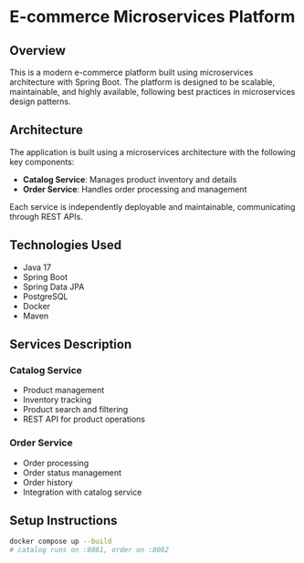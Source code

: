 # E-commerce Microservices Platform

## Overview
This is a modern e-commerce platform built using microservices architecture with Spring Boot. The platform is designed to be scalable, maintainable, and highly available, following best practices in microservices design patterns.

## Architecture
The application is built using a microservices architecture with the following key components:

- **Catalog Service**: Manages product inventory and details
- **Order Service**: Handles order processing and management

Each service is independently deployable and maintainable, communicating through REST APIs.

## Technologies Used
- Java 17
- Spring Boot
- Spring Data JPA
- PostgreSQL
- Docker
- Maven

## Services Description

### Catalog Service
- Product management
- Inventory tracking
- Product search and filtering
- REST API for product operations

### Order Service
- Order processing
- Order status management
- Order history
- Integration with catalog service

## Setup Instructions
```bash
docker compose up --build
# catalog runs on :8081, order on :8082
```
